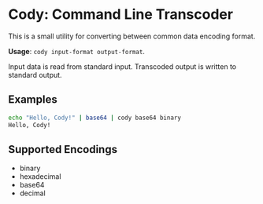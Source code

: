 # Cody: Command Line Transcoder

This is a small utility for converting between common data encoding format.

**Usage**: `cody input-format output-format`.

Input data is read from standard input. Transcoded output is written to standard output.

## Examples

```sh
echo "Hello, Cody!" | base64 | cody base64 binary     
Hello, Cody!
```

## Supported Encodings

* binary
* hexadecimal
* base64
* decimal
